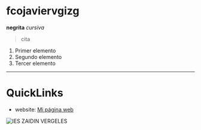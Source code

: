# fcojaviervgizg
**negrita**
*cursiva*
> cita
1. Primer elemento
2. Segundo elemento
3. Tercer elemento
----------------------
# QuickLinks #
* website: [Mi página web](https://victorprofetic.github.com)

![IES ZAIDIN VERGELES](https://pixnio.com/free-images/2020/07/18/2020-07-18-08-01-24.jpg)
